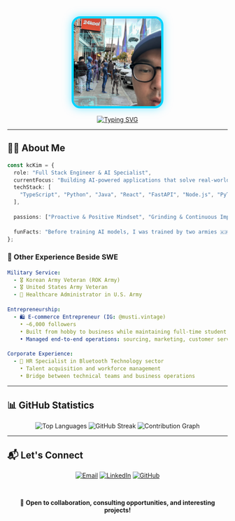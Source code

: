 <div align="center">
  
  <img src="./generated_Image_60hu4860hu4860hu.png" alt="Profile Picture" width="200" height="200" style="border-radius: 20px; border: 5px solid #00d4ff; box-shadow: 0 0 20px rgba(0, 212, 255, 0.5);" />
  
  [![Typing SVG](https://readme-typing-svg.herokuapp.com?font=Fira+Code&weight=600&size=22&pause=1000&color=00D4FF&center=true&vCenter=true&random=false&width=600&lines=AI-Powered+Full-Stack+Developer;Former+Entrepreneur+%7C+Veteran)](https://git.io/typing-svg)
  
</div>

---

## 👨‍💻 About Me

```typescript
const kcKim = {
  role: "Full Stack Engineer & AI Specialist",
  currentFocus: "Building AI-powered applications that solve real-world problems",
  techStack: [
    "TypeScript", "Python", "Java", "React", "FastAPI", "Node.js", "PyTorch", "HuggingFace" "LangChain", "Ollama", "NumPy","Pandas","OpenCV", "Jupyter", "Docker", "Git", "Linux", "GCP","Firebase", "Figma", "Gradio",
  ],

  passions: ["Proactive & Positive Mindset", "Grinding & Continuous Improvement", "Innovation"],

  funFacts: "Before training AI models, I was trained by two armies 🇰🇷🇺🇸"
};
```

### 🌟 Other Experience Beside SWE
```yaml
Military Service:
  - 🎖️ Korean Army Veteran (ROK Army)
  - 🎖️ United States Army Veteran
  - 🏥 Healthcare Administrator in U.S. Army
  
Entrepreneurship:
  - 🛍️ E-commerce Entrepreneur (IG: @musti.vintage)
    • ~6,000 followers
    • Built from hobby to business while maintaining full-time student status
    • Managed end-to-end operations: sourcing, marketing, customer service
  
Corporate Experience:
  - 👔 HR Specialist in Bluetooth Technology sector
    • Talent acquisition and workforce management
    • Bridge between technical teams and business operations
```
---

## 📊 GitHub Statistics

<div align="center">
  
  <!-- Top Languages - Dark/Light Mode -->
  <picture>
    <source 
      srcset="https://github-readme-stats.vercel.app/api/top-langs/?username=24kool&layout=compact&theme=tokyonight&hide_border=true&bg_color=0D1117&title_color=00d4ff&text_color=c9d1d9"
      media="(prefers-color-scheme: dark)"
    />
    <source
      srcset="https://github-readme-stats.vercel.app/api/top-langs/?username=24kool&layout=compact&theme=default&hide_border=true&bg_color=ffffff&title_color=0969da&text_color=24292f"
      media="(prefers-color-scheme: light)"
    />
    <img src="https://github-readme-stats.vercel.app/api/top-langs/?username=24kool&layout=compact&theme=default&hide_border=true" alt="Top Languages" height="170" />
  </picture>
  
  <!-- GitHub Streak - Dark/Light Mode -->
  <picture>
    <source
      srcset="https://github-readme-streak-stats.herokuapp.com/?user=24kool&theme=tokyonight&hide_border=true&background=0D1117&stroke=00d4ff&ring=00d4ff&fire=ff6b6b&currStreakLabel=00d4ff"
      media="(prefers-color-scheme: dark)"
    />
    <source
      srcset="https://github-readme-streak-stats.herokuapp.com/?user=24kool&theme=default&hide_border=true&background=ffffff&stroke=0969da&ring=0969da&fire=cf222e&currStreakLabel=0969da"
      media="(prefers-color-scheme: light)"
    />
    <img src="https://github-readme-streak-stats.herokuapp.com/?user=24kool&theme=default&hide_border=true" alt="GitHub Streak" />
  </picture>
  
  <!-- Activity Graph - Dark/Light Mode -->
  <picture>
    <source
      srcset="https://github-readme-activity-graph.vercel.app/graph?username=24kool&theme=tokyo-night&hide_border=true&bg_color=0D1117&color=00d4ff&line=00d4ff&point=ffffff"
      media="(prefers-color-scheme: dark)"
    />
    <source
      srcset="https://github-readme-activity-graph.vercel.app/graph?username=24kool&theme=github&hide_border=true&bg_color=ffffff&color=0969da&line=0969da&point=24292f"
      media="(prefers-color-scheme: light)"
    />
    <img src="https://github-readme-activity-graph.vercel.app/graph?username=24kool&theme=github&hide_border=true" alt="Contribution Graph" />
  </picture>
  
</div>

---

## 📬 Let's Connect

<div align="center">
  
  [![Email](https://img.shields.io/badge/Email-devby.kc@gmail.com-D14836?style=for-the-badge&logo=gmail&logoColor=white)](mailto:devby.kc@gmail.com)
  [![LinkedIn](https://img.shields.io/badge/LinkedIn-KC_Kim-0077B5?style=for-the-badge&logo=linkedin&logoColor=white)](https://linkedin.com/in/kc-kim)
  [![GitHub](https://img.shields.io/badge/GitHub-24kool-181717?style=for-the-badge&logo=github&logoColor=white)](https://github.com/24kool)
  
  <br/>
  
  💬 **Open to collaboration, consulting opportunities, and interesting projects!**
  
</div>